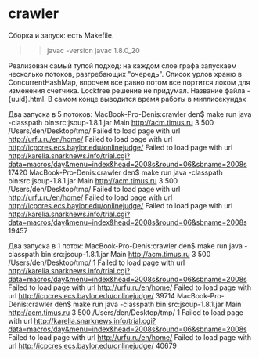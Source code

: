 crawler
=======
Сборка и запуск: есть Makefile.

>>javac -version
javac 1.8.0_20

Реализован самый тупой подход: на каждом слое графа запускаем несколько потоков, разгребающих "очередь".
Список урлов храню в ConcurrentHashMap, впрочем все равно потом все портится локом для изменения счетчика. 
Lockfree решение не придумал. Название файла - {uuid}.html. В самом конце выводится время работы в миллисекундах

Два запуска в 5 потоков:
MacBook-Pro-Denis:crawler den$ make run
java -classpath bin:src:jsoup-1.8.1.jar Main http://acm.timus.ru 3 500 /Users/den/Desktop/tmp/
Failed to load page with url http://urfu.ru/en/home/
Failed to load page with url http://icpcres.ecs.baylor.edu/onlinejudge/
Failed to load page with url http://karelia.snarknews.info/trial.cgi?data=macros/day&menu=index&head=2008s&round=06&sbname=2008s
17420
MacBook-Pro-Denis:crawler den$ make run
java -classpath bin:src:jsoup-1.8.1.jar Main http://acm.timus.ru 3 500 /Users/den/Desktop/tmp/
Failed to load page with url http://urfu.ru/en/home/
Failed to load page with url http://icpcres.ecs.baylor.edu/onlinejudge/
Failed to load page with url http://karelia.snarknews.info/trial.cgi?data=macros/day&menu=index&head=2008s&round=06&sbname=2008s
19457

Два запуска в 1 поток:
MacBook-Pro-Denis:crawler den$ make run
java -classpath bin:src:jsoup-1.8.1.jar Main http://acm.timus.ru 3 500 /Users/den/Desktop/tmp/ 1
Failed to load page with url http://karelia.snarknews.info/trial.cgi?data=macros/day&menu=index&head=2008s&round=06&sbname=2008s
Failed to load page with url http://urfu.ru/en/home/
Failed to load page with url http://icpcres.ecs.baylor.edu/onlinejudge/
39714
MacBook-Pro-Denis:crawler den$ make run
java -classpath bin:src:jsoup-1.8.1.jar Main http://acm.timus.ru 3 500 /Users/den/Desktop/tmp/ 1
Failed to load page with url http://karelia.snarknews.info/trial.cgi?data=macros/day&menu=index&head=2008s&round=06&sbname=2008s
Failed to load page with url http://urfu.ru/en/home/
Failed to load page with url http://icpcres.ecs.baylor.edu/onlinejudge/
40679
